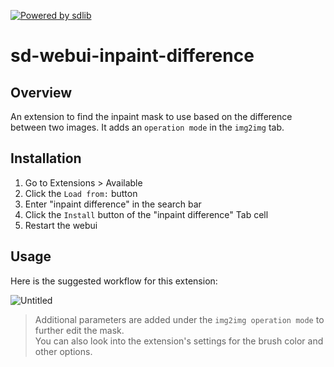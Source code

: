 [![Powered by sdlib](https://img.shields.io/badge/sdlib-0.0.1-<color>)](https://github.com/ljleb/sdlib)
# sd-webui-inpaint-difference

## Overview
An extension to find the inpaint mask to use based on the difference between two images. It adds an `operation mode` in the `img2img` tab.   

## Installation
1) Go to Extensions > Available
2) Click the `Load from:` button
3) Enter "inpaint difference" in the search bar
4) Click the `Install` button of the "inpaint difference" Tab cell
5) Restart the webui

## Usage
Here is the suggested workflow for this extension:  

![Untitled](https://github.com/John-WL/sd-webui-inpaint-difference/assets/34081873/28027417-a4f2-4145-861a-2d54734854e4)

> Additional parameters are added under the `img2img operation mode` to further edit the mask.  
> You can also look into the extension's settings for the brush color and other options. 
